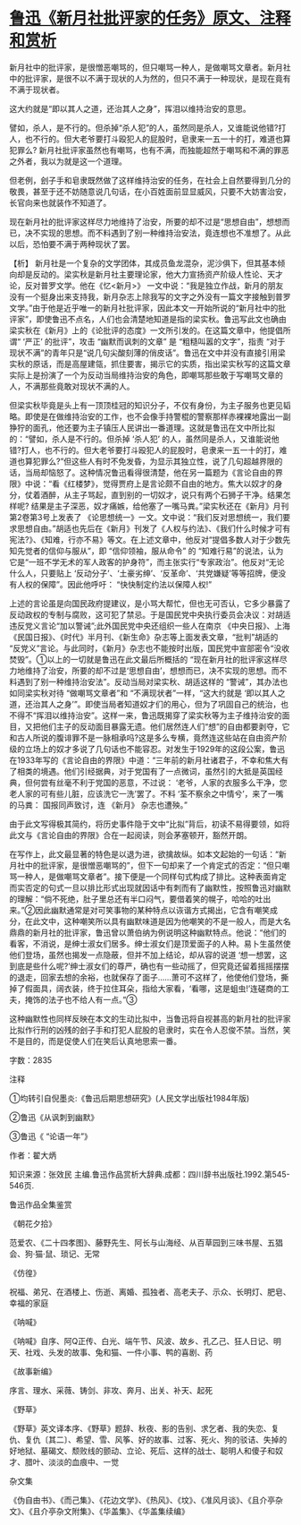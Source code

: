 # [鲁迅《新月社批评家的任务》原文、注释和赏析](https://www.vrrw.net/wx/9620.html)

新月社中的批评家，是很憎恶嘲骂的，但只嘲骂一种人，是做嘲骂文章者。新月社中的批评家，是很不以不满于现状的人为然的，但只不满于一种现状，是现在竟有不满于现状者。

这大约就是“即以其人之道，还治其人之身”，挥泪以维持治安的意思。

譬如，杀人，是不行的。但杀掉“杀人犯”的人，虽然同是杀人，又谁能说他错?打人，也不行的。但大老爷要打斗殴犯人的屁股时，皂隶来一五一十的打，难道也算犯罪么? 新月社批评家虽然也有嘲骂，也有不满，而独能超然于嘲骂和不满的罪恶之外者，我以为就是这一个道理。

但老例，刽子手和皂隶既然做了这样维持治安的任务，在社会上自然要得到几分的敬畏，甚至于还不妨随意说几句话，在小百姓面前显显威风，只要不大妨害治安，长官向来也就装作不知道了。

现在新月社的批评家这样尽力地维持了治安，所要的却不过是“思想自由”，想想而已，决不实现的思想。而不料遇到了别一种维持治安法，竟连想也不准想了。从此以后，恐怕要不满于两种现状了罢。



【析】 新月社是一个复杂的文学团体，其成员鱼龙混杂，泥沙俱下，但其基本倾向却是反动的。梁实秋是新月社主要理论家，他大力宣扬资产阶级人性论、天才论，反对普罗文学。他在《忆<新月>》 一文中说：“我是独立作战，新月的朋友没有一个挺身出来支持我，新月杂志上除我写的文字之外没有一篇文字接触到普罗文学。”由于他是近乎唯一的新月社批评家，因此本文一开始所说的“新月社中的批评家”，即使鲁迅不点名，人们也会清楚地知道是指的梁实秋。鲁迅写此文也确由梁实秋在《新月》上的《论批评的态度》一文所引发的。在这篇文章中，他提倡所谓“ ‘严正’ 的批评”，攻击 “幽默而讽刺的文章” 是 “粗糙叫嚣的文字”，指责 “对于现状不满”的青年只是“说几句尖酸刻薄的俏皮话”。鲁迅在文中并没有直接引用梁实秋的原话，而是高屋建瓴，抓住要害，揭示它的实质，指出梁实秋写的这篇文章实际上是扮演了一个为反动当局维持治安的角色，即嘲骂那些敢于写嘲骂文章的人，不满那些竟敢对现状不满的人。

但梁实秋毕竟是头上有一顶顶桂冠的知识分子，不仅有身份，为主子服务也更见韬略。即使是在做维持治安的工作，也不会像手持警棍的警察那样赤裸裸地露出一副狰狞的面孔，他还要为主子镇压人民讲出一番道理。这就是鲁迅在文中所比拟的：“譬如，杀人是不行的。但杀掉 ‘杀人犯’ 的人，虽然同是杀人，又谁能说他错?打人，也不行的。但大老爷要打斗殴犯人的屁股时，皂隶来一五一十的打，难道也算犯罪么?”但这些人有时不免发昏，为显示其独立性，说了几句超越界限的话，当局却恼怒了。这种情况鲁迅看得很清楚，他在另一篇题为《言论自由的界限》中说：“看《红楼梦》，觉得贾府上是言论颇不自由的地方。焦大以奴才的身分，仗着酒醉，从主子骂起，直到别的一切奴才，说只有两个石狮子干净。结果怎样呢? 结果是主子深恶，奴才痛嫉，给他塞了一嘴马粪。”梁实秋还在《新月》月刊第2卷第3号上发表了 《论思想统一》一文。文中说：“我们反对思想统一，我们要求思想自由。”胡适也先后在《新月》刊发了《人权与约法》、《我们什么时候才可有宪法?》、《知难，行亦不易》等文。在上述文章中，他反对“提倡多数人对于少数先知先觉者的信仰与服从”，即 “信仰领袖，服从命令” 的 “知难行易”的说法，认为它是“一班不学无术的军人政客的护身符”，而主张实行“专家政治”。他反对“无论什么人，只要贴上 ‘反动分子’、‘土豪劣绅’、‘反革命’、‘共党嫌疑’等等招牌，便没有人权的保障”。因此他呼吁： “快快制定约法以保障人权!”

上述的言论虽是向国民政府提建议，是小骂大帮忙，但也无可否认，它多少暴露了反动政权的专制与腐败，这可犯了禁忌。于是国民党中央执行委员会决议：对胡适违反党义言论“加以警诫”;此外国民党中央还组织一些人在南京 《中央日报》、上海 《民国日报》、《时代》半月刊、《新生命》杂志等上面发表文章，“批判”胡适的 “反党义”言论。与此同时，《新月》杂志也不能按时出版，国民党中宣部密令“没收焚毁”。①以上的一切就是鲁迅在此文最后所概括的 “现在新月社的批评家这样尽力地维持了治安，所要的却不过是‘思想自由’，想想而已，决不实现的思想。而不料遇到了别一种维持治安法”。反动当局对梁实秋、胡适这样的 “警诫”，其办法也如同梁实秋对待 “做嘲骂文章者”和 “不满现状者”一样，“这大约就是 ‘即以其人之道，还治其人之身’”。即使当局者知道奴才们的用心，但为了巩固自己的统治，也不得不“挥泪以维持治安”。这样一来，鲁迅既揭穿了梁实秋等为主子维持治安的面目，又把他们主子的反动面目暴露无遗。他们居然连人们“想”的自由都要剥夺，它和古人所说的腹诽罪不是一脉相承吗?这是多么专横，竟然连这些站在自由资产阶级的立场上的奴才多说了几句话也不能容忍。对发生于1929年的这段公案，鲁迅在1933年写的《言论自由的界限》中道：“三年前的新月社诸君子，不幸和焦大有了相类的境遇。他们引经据典，对于党国有了一点微词，虽然引的大抵是英国经典，但何尝有丝毫不利于党国的恶意，不过说： ‘老爷，人家的衣服多么干净，您老人家的可有些儿脏，应该洗它一洗’罢了。不料 ‘荃不察余之中情兮’，来了一嘴的马粪： 国报同声致讨，连 《新月》 杂志也遭殃。”

由于此文写得极其简约，将历史事件隐于文中“比拟”背后，初读不易得要领，如将此文与《言论自由的界限》合在一起阅读，则会茅塞顿开，豁然开朗。

在写作上，此文最显著的特色是以退为进，欲擒故纵。如本文起始的一句话：“新月社中的批评家，是很憎恶嘲骂的”，但下一句却来了一个肯定式的否定：“但只嘲骂一种人，是做嘲骂文章者”。接下便是一个同样句式构成了排比。这种表面肯定而实否定的句式一旦以排比形式出现就因话中有刺而有了幽默性，按照鲁迅对幽默的理解：“倘不死绝，肚子里总还有半口闷气，要借着笑的幌子，哈哈的吐出来。”②因此幽默通常是对可笑事物的某种特点以诙谐方式揭出，它含有嘲笑成分，在此文中，这种嘲笑所以具有幽默味道是因为他嘲笑的不是一般人，而是大名鼎鼎的新月社的批评家，鲁迅曾以萧伯纳为例说明这种幽默特点。他说：“他们的看客，不消说，是绅士淑女们居多。绅士淑女们是顶爱面子的人种。易卜生虽然使他们登场，虽然也揭发一点隐蔽，但并不加上结论，却从容的说道 ‘想一想罢，这到底是些什么呢?’绅士淑女们的尊严，确也有一些动摇了，但究竟还留着摇摇摆摆的退走，回家去想的余裕，也就保存了面子……萧可不这样了，他使他们登场，撕掉了假面具，阔衣装，终于拉住耳朵，指给大家看，‘看哪，这是蛆虫!’连磋商的工夫，掩饰的法子也不给人有一点。”③

这种幽默性也同样反映在本文的生动比拟中，当鲁迅将自视甚高的新月社的批评家比拟作行刑的凶残的刽子手和打犯人屁股的皂隶时，实在令人忍俊不禁。当然，笑不是目的，而是促使人们在笑后认真地思索一番。

字数：2835

注释

①均转引自倪墨炎:《鲁迅后期思想研究》(人民文学出版社1984年版)

②鲁迅《从讽刺到幽默》

③鲁迅《 “论语一年”》

作者：翟大炳

知识来源：张效民 主编.鲁迅作品赏析大辞典.成都：四川辞书出版社.1992.第545-546页.

鲁迅作品全集鉴赏

《朝花夕拾》

范爱农、《二十四孝图》、藤野先生、阿长与山海经、从百草园到三味书屋、五猖会、狗·猫·鼠、琐记、无常

《仿徨》

祝福、弟兄、在酒楼上、伤逝、离婚、孤独者、高老夫子、示众、长明灯、肥皂、幸福的家庭

《呐喊》

《呐喊》自序、阿Q正传、白光、端午节、风波、故乡、孔乙己、狂人日记、明天、社戏、头发的故事、兔和猫、一件小事、鸭的喜剧、药

《故事新编》

序言、理水、采薇、铸剑、非攻、奔月、出关、补天、起死

《野草》

《野草》英文译本序、《野草》题辞、秋夜、影的告别、求乞者、我的失恋、复仇、复仇〔其二〕、希望、雪、风筝、好的故事、过客、死火、狗的驳诘、失掉的好地狱、墓碣文、颓败线的颤动、立论、死后、这样的战士、聪明人和傻子和奴才、腊叶、淡淡的血痕中、一觉

杂文集

《伪自由书》、《而己集》、《花边文学》、《热风》、《坟》、《准风月谈》、《且介亭杂文》、《且介亭杂文附集》、《华盖集》、《华盖集续编》

